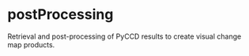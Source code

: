 # postProcessing
Retrieval and post-processing of PyCCD results to create visual change map products.
